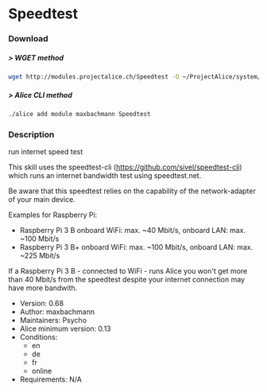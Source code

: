 # Speedtest

### Download

##### > WGET method
```bash
wget http://modules.projectalice.ch/Speedtest -O ~/ProjectAlice/system/moduleInstallTickets/Speedtest.install
```

##### > Alice CLI method
```bash
./alice add module maxbachmann Speedtest
```

### Description
run internet speed test

This skill uses the speedtest-cli (https://github.com/sivel/speedtest-cli) which runs an internet bandwidth test using speedtest.net.

Be aware that this speedtest relies on the capability of the network-adapter of your main device.

Examples for Raspberry Pi: 
- Raspberry Pi 3 B  onboard WiFi: max. ~40 Mbit/s, onboard LAN: max. ~100 Mbit/s 
- Raspberry Pi 3 B+ onboard WiFi: max. ~100 Mbit/s, onboard LAN: max. ~225 Mbit/s

If a Raspberry Pi 3 B - connected to WiFi - runs Alice you won't get more than 40 Mbit/s from the speedtest despite your internet connection may have more bandwith.

- Version: 0.68
- Author: maxbachmann
- Maintainers: Psycho
- Alice minimum version: 0.13
- Conditions:
  - en
  - de
  - fr
  - online
- Requirements: N/A
